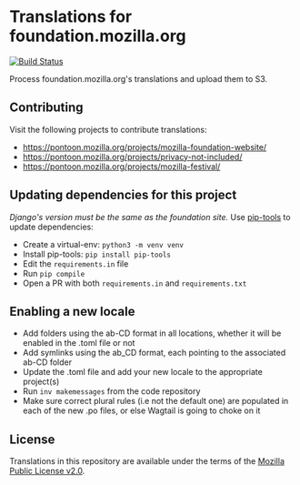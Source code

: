 # Translations for foundation.mozilla.org

[![Build Status](https://github.com/mozilla-l10n/fomo-l10n/workflows/Continuous%20Integration/badge.svg)](https://github.com/mozilla-l10n/fomo-l10n/actions?query=workflow%3A%22Continuous+Integration%22)

Process foundation.mozilla.org's translations and upload them to S3.

## Contributing
Visit the following projects to contribute translations:
- https://pontoon.mozilla.org/projects/mozilla-foundation-website/
- https://pontoon.mozilla.org/projects/privacy-not-included/
- https://pontoon.mozilla.org/projects/mozilla-festival/

## Updating dependencies for this project
*Django's version must be the same as the foundation site.*
Use [pip-tools](https://github.com/jazzband/pip-tools) to update dependencies:
- Create a virtual-env: `python3 -m venv venv `
- Install pip-tools: `pip install pip-tools`
- Edit the `requirements.in` file
- Run `pip compile`
- Open a PR with both `requirements.in` and `requirements.txt`


## Enabling a new locale
- Add folders using the ab-CD format in all locations, whether it will be enabled in the .toml file or not
- Add symlinks using the ab_CD format, each pointing to the associated ab-CD folder
- Update the .toml file and add your new locale to the appropriate project(s)
- Run `inv makemessages` from the code repository
- Make sure correct plural rules (i.e not the default one) are populated in each of the new .po files, or else Wagtail is going to choke on it


## License

Translations in this repository are available under the terms of the [Mozilla Public License v2.0](http://www.mozilla.org/MPL/2.0/).
